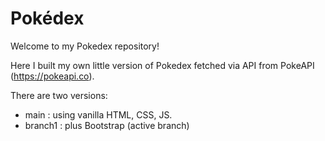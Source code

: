 # Pokédex
 
 Welcome to my Pokedex repository!

 Here I built my own little version of Pokedex fetched via API from PokeAPI (https://pokeapi.co).

 There are two versions:

* main : using vanilla HTML, CSS, JS.
* branch1 : plus Bootstrap (active branch)
